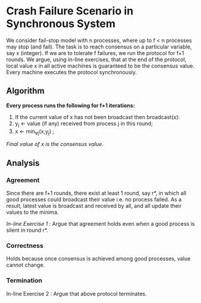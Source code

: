 # Crash Failure Scenario in Synchronous System

We consider fail-stop model with n processes, where up to f < n processes may stop (and fail). The task is to reach consensus on a particular variable, say x (integer). If we are to tolerate f failures, we run the protocol for f+1 rounds. We argue, using in-line exercises, that at the end of the protocol, local value x in all active machines is guaranteed to be the consensus value. Every machine executes the protocol synchronously.

## Algorithm

**Every process runs the following for f+1 iterations:**

1. If the current value of x has not been broadcast then broadcast(x):
2. y<sub>j</sub> ← value (if any) received from process j in this round;
3. x ← min<sub>∀j</sub>(x,y<sub>j</sub>) ;

*Final value of x is the consensus value*.

## Analysis 

### Agreement  
Since there are f+1 rounds, there exist at least 1 round, say r*, in which all good processes could broadcast their value i.e. no process failed. As a result, latest value is broadcast and received by all, and all update their values to the minima. 

*In-line Exercise 1* : Argue that agreement holds even when a good process is silent in round r*. 

### Correctness 
Holds because once consensus is achieved among good processes, value cannot change. 

### Termination  
In-line Exercise 2 : Argue that above protocol terminates. 
